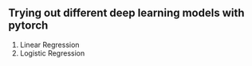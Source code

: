 ## Trying out different deep learning models with pytorch

1. Linear Regression
2. Logistic Regression
